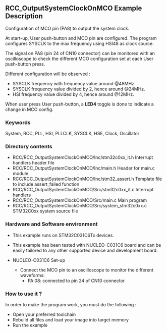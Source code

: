 ## <b>RCC_OutputSystemClockOnMCO Example Description</b>

Configuration of MCO pin (PA8) to output the system clock.

At start-up, User push-button and MCO pin are configured. The program configures SYSCLK
to the max frequency using HSI48 as clock source.

The signal on PA8 (pin 24 of CN10 connector) can be monitored with an oscilloscope
to check the different MCO configuration set at each User push-button press.

Different configuration will be observed :

 - SYSCLK frequency with frequency value around @48MHz.
 - SYSCLK frequency value divided by 2, hence around @24MHz.
 - HSI frequency value divided by 4, hence around @12MHz.

When user press User push-button, a **LED4** toggle is done to indicate a change in MCO config.

### <b>Keywords</b>

System, RCC, PLL, HSI, PLLCLK, SYSCLK, HSE, Clock, Oscillator

### <b>Directory contents</b>

  - RCC/RCC_OutputSystemClockOnMCO/Inc/stm32c0xx_it.h          Interrupt handlers header file
  - RCC/RCC_OutputSystemClockOnMCO/Inc/main.h                  Header for main.c module
  - RCC/RCC_OutputSystemClockOnMCO/Inc/stm32_assert.h          Template file to include assert_failed function
  - RCC/RCC_OutputSystemClockOnMCO/Src/stm32c0xx_it.c          Interrupt handlers
  - RCC/RCC_OutputSystemClockOnMCO/Src/main.c                  Main program
  - RCC/RCC_OutputSystemClockOnMCO/Src/system_stm32c0xx.c      STM32C0xx system source file

### <b>Hardware and Software environment</b>

  - This example runs on STM32C031C6Tx devices.

  - This example has been tested with NUCLEO-C031C6 board and can be
    easily tailored to any other supported device and development board.

  - NUCLEO-C031C6 Set-up

    - Connect the MCO pin to an oscilloscope to monitor the different waveforms:
      - PA.08: connected to pin 24 of CN10 connector

### <b>How to use it ?</b>

In order to make the program work, you must do the following :

 - Open your preferred toolchain
 - Rebuild all files and load your image into target memory
 - Run the example